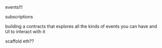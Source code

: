 events!!!

subscriptions

building a contracts that explores all the kinds of events you can have and UI to interact with it

scaffold eth??

